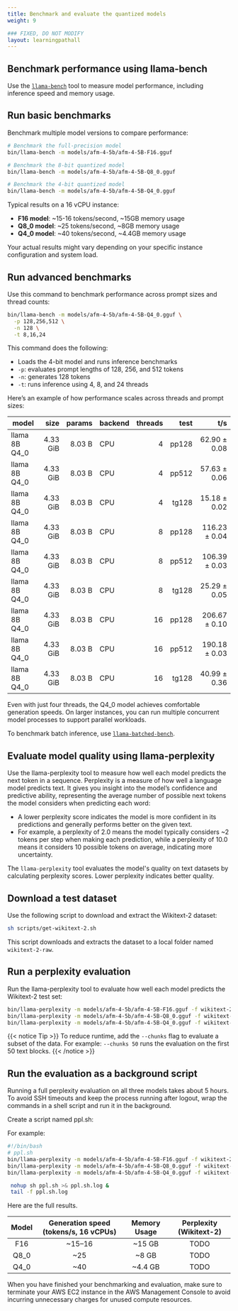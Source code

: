 ```yaml
---
title: Benchmark and evaluate the quantized models
weight: 9

### FIXED, DO NOT MODIFY
layout: learningpathall
---
```


## Benchmark performance using llama-bench

Use the [`llama-bench`](https://github.com/ggml-org/llama.cpp/tree/master/tools/llama-bench) tool to measure model performance, including inference speed and memory usage.

## Run basic benchmarks

Benchmark multiple model versions to compare performance:

```bash
# Benchmark the full-precision model
bin/llama-bench -m models/afm-4-5b/afm-4-5B-F16.gguf

# Benchmark the 8-bit quantized model
bin/llama-bench -m models/afm-4-5b/afm-4-5B-Q8_0.gguf

# Benchmark the 4-bit quantized model
bin/llama-bench -m models/afm-4-5b/afm-4-5B-Q4_0.gguf
```

Typical results on a 16 vCPU instance:
- **F16 model**: ~15-16 tokens/second, ~15GB memory usage
- **Q8_0 model**: ~25 tokens/second, ~8GB memory usage  
- **Q4_0 model**: ~40 tokens/second, ~4.4GB memory usage

Your actual results might vary depending on your specific instance configuration and system load.

## Run advanced benchmarks

Use this command to benchmark performance across prompt sizes and thread counts:

```bash
bin/llama-bench -m models/afm-4-5b/afm-4-5B-Q4_0.gguf \
  -p 128,256,512 \
  -n 128 \
  -t 8,16,24
```

This command does the following:
- Loads the 4-bit model and runs inference benchmarks
- `-p`: evaluates prompt lengths of 128, 256, and 512 tokens
- `-n`: generates 128 tokens
- `-t`: runs inference using 4, 8, and 24 threads

Here’s an example of how performance scales across threads and prompt sizes:

| model                          |       size |     params | backend    | threads |            test |                  t/s |
| ------------------------------ | ---------: | ---------: | ---------- | ------: | --------------: | -------------------: |
| llama 8B Q4_0                  |   4.33 GiB |     8.03 B | CPU        |       4 |           pp128 |         62.90 ± 0.08 |
| llama 8B Q4_0                  |   4.33 GiB |     8.03 B | CPU        |       4 |           pp512 |         57.63 ± 0.06 |
| llama 8B Q4_0                  |   4.33 GiB |     8.03 B | CPU        |       4 |           tg128 |         15.18 ± 0.02 |
| llama 8B Q4_0                  |   4.33 GiB |     8.03 B | CPU        |       8 |           pp128 |        116.23 ± 0.04 |
| llama 8B Q4_0                  |   4.33 GiB |     8.03 B | CPU        |       8 |           pp512 |        106.39 ± 0.03 |
| llama 8B Q4_0                  |   4.33 GiB |     8.03 B | CPU        |       8 |           tg128 |         25.29 ± 0.05 |
| llama 8B Q4_0                  |   4.33 GiB |     8.03 B | CPU        |      16 |           pp128 |        206.67 ± 0.10 |
| llama 8B Q4_0                  |   4.33 GiB |     8.03 B | CPU        |      16 |           pp512 |        190.18 ± 0.03 |
| llama 8B Q4_0                  |   4.33 GiB |     8.03 B | CPU        |      16 |           tg128 |         40.99 ± 0.36 |

Even with just four threads, the Q4_0 model achieves comfortable generation speeds. On larger instances, you can run multiple concurrent model processes to support parallel workloads.

To benchmark batch inference, use [`llama-batched-bench`](https://github.com/ggml-org/llama.cpp/tree/master/tools/batched-bench).


## Evaluate model quality using llama-perplexity

Use the llama-perplexity tool to measure how well each model predicts the next token in a sequence. Perplexity is a measure of how well a language model predicts text. It gives you insight into the model’s confidence and predictive ability, representing the average number of possible next tokens the model considers when predicting each word: 

- A lower perplexity score indicates the model is more confident in its predictions and generally performs better on the given text. 
- For example, a perplexity of 2.0 means the model typically considers ~2 tokens per step when making each prediction, while a perplexity of 10.0 means it considers 10 possible tokens on average, indicating more uncertainty.

The `llama-perplexity` tool evaluates the model's quality on text datasets by calculating perplexity scores. Lower perplexity indicates better quality.

## Download a test dataset

Use the following script to download and extract the Wikitext-2 dataset:

```bash
sh scripts/get-wikitext-2.sh
```
This script downloads and extracts the dataset to a local folder named `wikitext-2-raw`.

## Run a perplexity evaluation

Run the llama-perplexity tool to evaluate how well each model predicts the Wikitext-2 test set:

```bash
bin/llama-perplexity -m models/afm-4-5b/afm-4-5B-F16.gguf -f wikitext-2-raw/wiki.test.raw
bin/llama-perplexity -m models/afm-4-5b/afm-4-5B-Q8_0.gguf -f wikitext-2-raw/wiki.test.raw
bin/llama-perplexity -m models/afm-4-5b/afm-4-5B-Q4_0.gguf -f wikitext-2-raw/wiki.test.raw
```

{{< notice Tip >}}
To reduce runtime, add the `--chunks` flag to evaluate a subset of the data. For example: `--chunks 50` runs the evaluation on the first 50 text blocks.
{{< /notice >}}

## Run the evaluation as a background script

Running a full perplexity evaluation on all three models takes about 5 hours. To avoid SSH timeouts and keep the process running after logout, wrap the commands in a shell script and run it in the background.

Create a script named ppl.sh:

For example:
```bash
#!/bin/bash
# ppl.sh
bin/llama-perplexity -m models/afm-4-5b/afm-4-5B-F16.gguf -f wikitext-2-raw/wiki.test.raw
bin/llama-perplexity -m models/afm-4-5b/afm-4-5B-Q8_0.gguf -f wikitext-2-raw/wiki.test.raw
bin/llama-perplexity -m models/afm-4-5b/afm-4-5B-Q4_0.gguf -f wikitext-2-raw/wiki.test.raw
```
```bash
 nohup sh ppl.sh >& ppl.sh.log &
 tail -f ppl.sh.log
 ```

Here are the full results.

| Model | Generation speed (tokens/s, 16 vCPUs) | Memory Usage | Perplexity (Wikitext-2) |
|:-------:|:----------------------:|:------------:|:----------:|
| F16     | ~15–16                 | ~15 GB       | TODO     |
| Q8_0    | ~25                    | ~8 GB        | TODO       |
| Q4_0    | ~40                    | ~4.4 GB      | TODO       |

When you have finished your benchmarking and evaluation, make sure to terminate your AWS EC2 instance in the AWS Management Console to avoid incurring unnecessary charges for unused compute resources.

